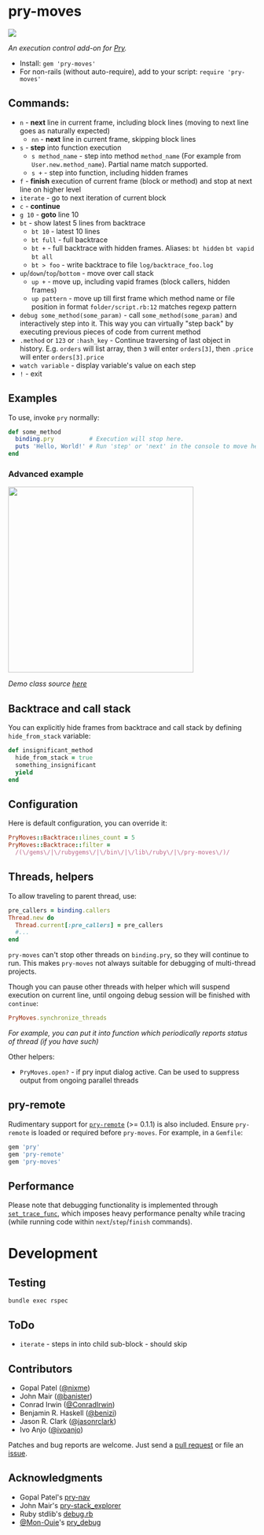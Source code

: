 # pry-moves

![](https://ruby-gem-downloads-badge.herokuapp.com/pry-moves?type=total)

_An execution control add-on for [Pry][pry]._

* Install: `gem 'pry-moves'`
* For non-rails (without auto-require), add to your script: `require 'pry-moves'`

## Commands:

* `n` - **next** line in current frame, including block lines (moving to next line goes as naturally expected)
  * `nn` - **next** line in current frame, skipping block lines
* `s` - **step** into function execution
  * `s method_name` - step into method `method_name` (For example from `User.new.method_name`). Partial name match supported.
  * `s +` - step into function, including hidden frames
* `f` - **finish** execution of current frame (block or method) and stop at next line on higher level
* `iterate` - go to next iteration of current block
* `c` - **continue**
* `g 10` - **goto** line 10
* `bt` - show latest 5 lines from backtrace
  * `bt 10` - latest 10 lines
  * `bt full` - full backtrace
  * `bt +` - full backtrace with hidden frames. Aliases: `bt hidden` `bt vapid` `bt all`
  * `bt > foo` - write backtrace to file `log/backtrace_foo.log`
* `up`/`down`/`top`/`bottom` - move over call stack
  * `up +` - move up, including vapid frames (block callers, hidden frames)
  * `up pattern` - move up till first frame which method name or file position in format `folder/script.rb:12` matches regexp pattern
* `debug some_method(some_param)` - call `some_method(some_param)` and interactively step into it. This way you can virtually "step back" by executing previous pieces of code from current method
* `.method` or `123` or `:hash_key` - Continue traversing of last object in history. E.g. `orders` will list array, then `3` will enter `orders[3]`, then `.price` will enter `orders[3].price`
* `watch variable` - display variable's value on each step
* `!` - exit


## Examples

To use, invoke `pry` normally:

```ruby
def some_method
  binding.pry          # Execution will stop here.
  puts 'Hello, World!' # Run 'step' or 'next' in the console to move here.
end
```

### Advanced example

<img src="https://user-images.githubusercontent.com/2452269/27320748-37afe7de-55a0-11e7-8b8f-ae05bcb02f37.jpg" width="377">

_Demo class source [here](https://github.com/garmoshka-mo/pry-moves/issues/1)_

## Backtrace and call stack

You can explicitly hide frames from backtrace and call stack by defining `hide_from_stack` variable:

```ruby
def insignificant_method
  hide_from_stack = true
  something_insignificant
  yield
end
```

## Configuration

Here is default configuration, you can override it:

```ruby
PryMoves::Backtrace::lines_count = 5
PryMoves::Backtrace::filter =
  /(\/gems\/|\/rubygems\/|\/bin\/|\/lib\/ruby\/|\/pry-moves\/)/
```

## Threads, helpers

To allow traveling to parent thread, use:

```ruby
pre_callers = binding.callers
Thread.new do
  Thread.current[:pre_callers] = pre_callers
  #...
end
```

`pry-moves` can't stop other threads on `binding.pry`, so they will continue to run.
This makes `pry-moves` not always suitable for debugging of multi-thread projects.

Though you can pause other threads with helper which will suspend execution on current line,
until ongoing debug session will be finished with `continue`:

```ruby
PryMoves.synchronize_threads
```

_For example, you can put it into function which periodically reports status of thread (if you have such)_

Other helpers:
* `PryMoves.open?` - if pry input dialog active. Can be used to suppress output from ongoing parallel threads 

## pry-remote

Rudimentary support for [`pry-remote`][pry-remote] (>= 0.1.1) is also included.
Ensure `pry-remote` is loaded or required before `pry-moves`. For example, in a
`Gemfile`:

```ruby
gem 'pry'
gem 'pry-remote'
gem 'pry-moves'
```

## Performance

Please note that debugging functionality is implemented through
[`set_trace_func`][set_trace_func], which imposes heavy performance penalty while tracing
(while running code within `next`/`step`/`finish` commands).

# Development

## Testing

```
bundle exec rspec
```

## ToDo

* `iterate` - steps in into child sub-block - should skip

## Contributors

* Gopal Patel ([@nixme](https://github.com/nixme))
* John Mair ([@banister](https://github.com/banister))
* Conrad Irwin ([@ConradIrwin](https://github.com/ConradIrwin))
* Benjamin R. Haskell ([@benizi](https://github.com/benizi))
* Jason R. Clark ([@jasonrclark](https://github.com/jasonrclark))
* Ivo Anjo ([@ivoanjo](https://github.com/ivoanjo))

Patches and bug reports are welcome. Just send a [pull request][pullrequests] or
file an [issue][issues]. 

## Acknowledgments

* Gopal Patel's [pry-nav](https://github.com/nixme/pry-nav)
* John Mair's [pry-stack_explorer](https://github.com/pry/pry-stack_explorer)
* Ruby stdlib's [debug.rb][debug.rb]
* [@Mon-Ouie][Mon-Ouie]'s [pry_debug][pry_debug]

[pry]:            http://pryrepl.org/
[pry-remote]:     https://github.com/Mon-Ouie/pry-remote
[set_trace_func]: http://www.ruby-doc.org/core-1.9.3/Kernel.html#method-i-set_trace_func
[pullrequests]:   https://github.com/garmoshka-mo/pry-moves/pulls
[issues]:         https://github.com/garmoshka-mo/pry-moves/issues
[changelog]:      https://github.com/garmoshka-mo/pry-moves/blob/master/CHANGELOG.md
[debug.rb]:       https://github.com/ruby/ruby/blob/trunk/lib/debug.rb
[Mon-Ouie]:       https://github.com/Mon-Ouie
[pry_debug]:      https://github.com/Mon-Ouie/pry_debug
[pry-byebug]:     https://github.com/deivid-rodriguez/pry-byebug
